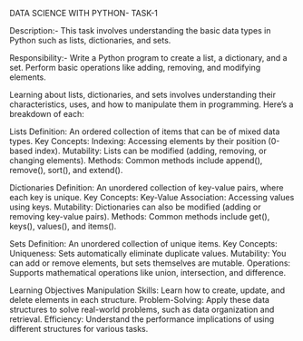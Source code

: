 DATA SCIENCE WITH PYTHON- TASK-1

Description:-
  This task involves understanding the basic data types in Python such as lists, dictionaries, and sets.
  
Responsibility:-
  Write a Python program to create a list, a dictionary, and a set. Perform basic operations like adding, removing, and modifying elements.

Learning about lists, dictionaries, and sets involves understanding their characteristics, uses, and how to manipulate them in programming. Here’s a breakdown of each:  

Lists
Definition: An ordered collection of items that can be of mixed data types.
Key Concepts:
Indexing: Accessing elements by their position (0-based index).
Mutability: Lists can be modified (adding, removing, or changing elements).
Methods: Common methods include append(), remove(), sort(), and extend().

Dictionaries
Definition: An unordered collection of key-value pairs, where each key is unique.
Key Concepts:
Key-Value Association: Accessing values using keys.
Mutability: Dictionaries can also be modified (adding or removing key-value pairs).
Methods: Common methods include get(), keys(), values(), and items().

Sets
Definition: An unordered collection of unique items.
Key Concepts:
Uniqueness: Sets automatically eliminate duplicate values.
Mutability: You can add or remove elements, but sets themselves are mutable.
Operations: Supports mathematical operations like union, intersection, and difference.

Learning Objectives
Manipulation Skills: Learn how to create, update, and delete elements in each structure.
Problem-Solving: Apply these data structures to solve real-world problems, such as data organization and retrieval.
Efficiency: Understand the performance implications of using different structures for various tasks.


  
